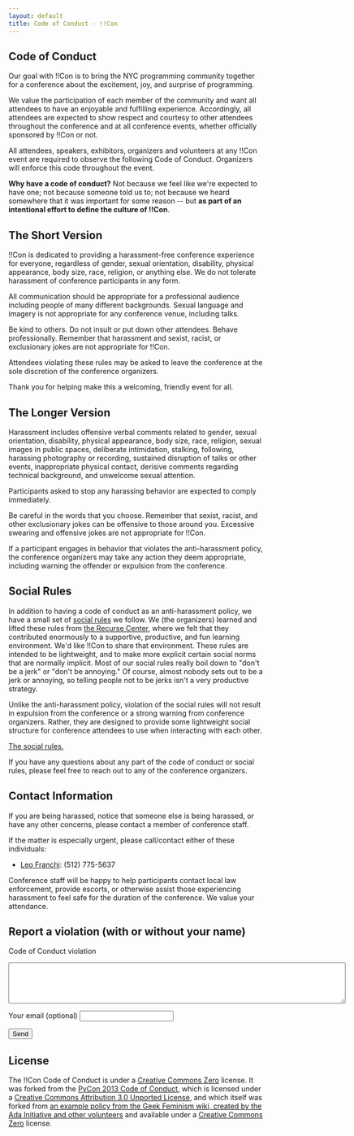 ```yaml
---
layout: default
title: Code of Conduct - !!Con
---
```


## Code of Conduct

Our goal with !!Con is to bring the NYC programming community together
for a conference about the excitement, joy, and surprise of
programming.

We value the participation of each member of the community and want
all attendees to have an enjoyable and fulfilling
experience. Accordingly, all attendees are expected to show respect
and courtesy to other attendees throughout the conference and at all
conference events, whether officially sponsored by !!Con or not.

All attendees, speakers, exhibitors, organizers and volunteers at any
!!Con event are required to observe the following Code of
Conduct. Organizers will enforce this code throughout the event.

**Why have a code of conduct?** Not because we feel like we're
expected to have one; not because someone told us to; not because we
heard somewhere that it was important for some reason -- but **as part
of an intentional effort to define the culture of !!Con**.

## The Short Version

!!Con is dedicated to providing a harassment-free conference
experience for everyone, regardless of gender, sexual orientation,
disability, physical appearance, body size, race, religion, or
anything else. We do not tolerate harassment of conference
participants in any form.

All communication should be appropriate for a professional audience
including people of many different backgrounds. Sexual language and
imagery is not appropriate for any conference venue, including talks.

Be kind to others. Do not insult or put down other attendees. Behave
professionally. Remember that harassment and sexist, racist, or
exclusionary jokes are not appropriate for !!Con.

Attendees violating these rules may be asked to leave the conference
at the sole discretion of the conference organizers.

Thank you for helping make this a welcoming, friendly event for all.

## The Longer Version

Harassment includes offensive verbal comments related to gender,
sexual orientation, disability, physical appearance, body size, race,
religion, sexual images in public spaces, deliberate intimidation,
stalking, following, harassing photography or recording, sustained
disruption of talks or other events, inappropriate physical contact,
derisive comments regarding technical background, and unwelcome sexual
attention.

Participants asked to stop any harassing behavior are expected to
comply immediately.

Be careful in the words that you choose. Remember that sexist, racist,
and other exclusionary jokes can be offensive to those around
you. Excessive swearing and offensive jokes are not appropriate for
!!Con.

If a participant engages in behavior that violates the anti-harassment
policy, the conference organizers may take any action they deem
appropriate, including warning the offender or expulsion from the
conference.

## Social Rules

In addition to having a code of conduct as an anti-harassment policy,
we have a small set of
[social rules](https://www.recurse.com/manual#sub-sec-social-rules) we
follow. We (the organizers) learned and lifted these rules from
[the Recurse Center](https://www.recurse.com/), where we felt that
they contributed enormously to a supportive, productive, and fun
learning environment. We'd like !!Con to share that environment. These
rules are intended to be lightweight, and to make more explicit
certain social norms that are normally implicit. Most of our social
rules really boil down to "don't be a jerk" or "don't be annoying." Of
course, almost nobody sets out to be a jerk or annoying, so telling
people not to be jerks isn't a very productive strategy.

Unlike the anti-harassment policy, violation of the social rules will
not result in expulsion from the conference or a strong warning from
conference organizers.  Rather, they are designed to provide some
lightweight social structure for conference attendees to use when
interacting with each other.

[The social rules.](https://www.recurse.com/manual#sub-sec-social-rules)
          
If you have any questions about any part of the code of conduct or
social rules, please feel free to reach out to any of the conference
organizers.

## Contact Information

If you are being harassed, notice that someone else is being harassed,
or have any other concerns, please contact a member of conference
staff.

If the matter is especially urgent, please call/contact either of
these individuals:

  * [Leo Franchi](mailto:lfranchi@gmail.com): (512) 775-5637

Conference staff will be happy to help participants contact local law
enforcement, provide escorts, or otherwise assist those experiencing
harassment to feel safe for the duration of the conference. We value
your attendance.
        
## Report a violation (with or without your name)
<form action="https://formspree.io/nabil.hassein@gmail.com" method="POST">

<label for="code of conduct violation">Code of Conduct violation </label>
<textarea type="text" name="code of conduct violation" rows="5" cols="80"></textarea>
<label for="_replyto">Your email (optional) </label>
<input type="email" name="_replyto">

<input type="submit" value="Send">
</form>  

## License

The !!Con Code of Conduct is under a
[Creative Commons Zero](http://creativecommons.org/about/cc0) license.
It was forked from the
[PyCon 2013 Code of Conduct](https://us.pycon.org/2013/about/code-of-conduct/),
which is licensed under a
[Creative Commons Attribution 3.0 Unported License](http://creativecommons.org/licenses/by/3.0/),
and which itself was forked from
[an example policy from the Geek Feminism wiki, created by the Ada Initiative and other volunteers](http://geekfeminism.wikia.com/wiki/Conference_anti-harassment/Policy)
and available under a
[Creative Commons Zero](http://creativecommons.org/about/cc0) license.

